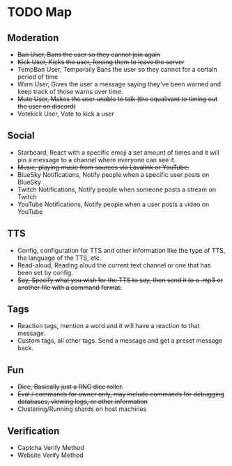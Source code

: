 # TODO Map
## Moderation
- ~~Ban User, Bans the user so they cannot join again~~
- ~~Kick User, Kicks the user, forcing them to leave the server~~
- TempBan User, Temporaily Bans the user so they cannot for a certain period of time
- Warn User, Gives the user a message saying they've been warned and keep track of those warns over time.
- ~~Mute User, Makes the user unable to talk (the equalivant to timing out the user on discord)~~
- Votekick User, Vote to kick a user
## Social
- Starboard, React with a specific emoji a set amount of times and it will pin a message to a channel where everyone can see it.
- ~~Music, playing music from sources via Lavalink or YouTube.~~
- BlueSky Notifications, Notify people when a specific user posts on BlueSky
- Twitch Notifications, Notify people when someone posts a stream on Twitch
- YouTube Notifications, Notify people when a user posts a video on YouTube
## TTS
- Config, configuration for TTS and other information like the type of TTS, the language of the TTS, etc.
- Read-aloud, Reading aloud the current text channel or one that has been set by config.
- ~~Say, Specify what you wish for the TTS to say, then send it to a .mp3 or another file with a command format.~~
## Tags
- Reaction tags, mention a word and it will have a reaction to that message.
- Custom tags, all other tags. Send a message and get a preset message back.
## Fun
- ~~Dice, Basically just a RNG dice roller.~~
- ~~Eval / commands for owner only, may include commands for debugging databases, viewing logs, or other information~~
- Clustering/Running shards on host machines
## Verification
- Captcha Verify Method
- Website Verify Method